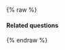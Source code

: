 ---
---

{% raw %}
<section>
  <h4>Related questions</h4>
  <miso-explore>
    <miso-related-questions></miso-related-questions>
  </miso-explore>
</section>
<script>
const misocmd = window.misocmd || (window.misocmd = []);
misocmd.push(async () => {
  MisoClient.plugins.use('std:ui');
  await MisoClient.plugins.install('std:lorem');
  const client = new MisoClient({
    apiKey: '...',
  });
  const workflow = client.ui.explore;
  workflow.useApi({
    product_id: 'aaa',
  });
  workflow.useLink(question => `https://dummy.miso.ai/ask?q=${encodeURIComponent(question)}`);
  workflow.start();
});
</script>
{% endraw %}
